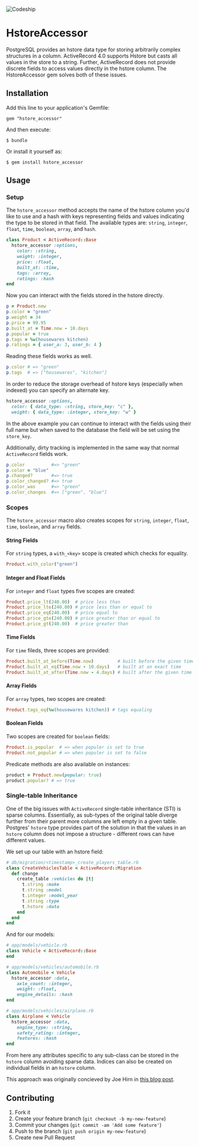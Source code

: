 ![Codeship](https://www.codeship.io/projects/db3ce4f0-c3c8-0130-9c44-167bc618456a/status?branch=master)

# HstoreAccessor

PostgreSQL provides an hstore data type for storing arbitrarily complex
structures in a column.  ActiveRecord 4.0 supports Hstore but casts all
values in the store to a string.  Further, ActiveRecord does not provide
discrete fields to access values directly in the hstore column.  The
HstoreAccessor gem solves both of these issues.

## Installation

Add this line to your application's Gemfile:

    gem "hstore_accessor"

And then execute:

    $ bundle

Or install it yourself as:

    $ gem install hstore_accessor

## Usage

### Setup

The `hstore_accessor` method accepts the name of the hstore column you'd
like to use and a hash with keys representing fields and values
indicating the type to be stored in that field.  The available types
are: `string`, `integer`, `float`, `time`, `boolean`, `array`, and `hash`.

```ruby
class Product < ActiveRecord::Base
  hstore_accessor :options,
    color: :string,
    weight: :integer,
    price: :float,
    built_at: :time,
    tags: :array,
    ratings: :hash
end
```

Now you can interact with the fields stored in the hstore directly.

```ruby
p = Product.new
p.color = "green"
p.weight = 34
p.price = 99.95
p.built_at = Time.now - 10.days
p.popular = true
p.tags = %w(housewares kitchen)
p.ratings = { user_a: 3, user_b: 4 }
```

Reading these fields works as well.

```ruby
p.color # => "green"
p.tags  # => ["housewares", "kitchen"]
```

In order to reduce the storage overhead of hstore keys (especially when
indexed) you can specify an alternate key.

```ruby
hstore_accessor :options,
  color: { data_type: :string, store_key: "c" },
  weight: { data_type: :integer, store_key: "w" }
```

In the above example you can continue to interact with the fields using
their full name but when saved to the database the field will be set
using the `store_key`.

Additionally, dirty tracking is implemented in the same way that normal
`ActiveRecord` fields work.

```ruby
p.color          #=> "green"
p.color = "blue"
p.changed?       #=> true
p.color_changed? #=> true
p.color_was      #=> "green"
p.color_changes  #=> ["green", "blue"]
```

### Scopes

The `hstore_accessor` macro also creates scopes for `string`, `integer`,
`float`, `time`, `boolean`, and `array` fields.

#### String Fields

For `string` types, a `with_<key>` scope is created which checks for
equality.

```ruby
Product.with_color("green")
```

#### Integer and Float Fields

For `integer` and `float` types five scopes are created:

```ruby
Product.price_lt(240.00)  # price less than
Product.price_lte(240.00) # price less than or equal to
Product.price_eq(240.00)  # price equal to
Product.price_gte(240.00) # price greater than or equal to
Product.price_gt(240.00)  # price greater than
```

#### Time Fields

For `time` fileds, three scopes are provided:

```ruby
Product.built_at_before(Time.now)         # built before the given time
Product.built_at_eq(Time.now - 10.days)   # built at an exact time
Product.built_at_after(Time.now - 4.days) # built after the given time
```

#### Array Fields

For `array` types, two scopes are created:

```ruby
Product.tags_eq(%w(housewares kitchen)) # tags equaling
```

#### Boolean Fields

Two scopes are created for `boolean` fields:

```ruby
Product.is_popular  # => when populer is set to true
Product.not_popular # => when populer is set to false
```

Predicate methods are also available on instances:

```ruby
product = Product.new(popular: true)
product.popular? # => true
```

### Single-table Inheritance

One of the big issues with `ActiveRecord` single-table inheritance (STI)
is sparse columns.  Essentially, as sub-types of the original table
diverge further from their parent more columns are left empty in a given
table.  Postgres' `hstore` type provides part of the solution in that
the values in an `hstore` column does not impose a structure - different
rows can have different values.

We set up our table with an hstore field:

```ruby
# db/migration/<timestamp>_create_players_table.rb
class CreateVehiclesTable < ActiveRecord::Migration
  def change
    create_table :vehicles do |t|
      t.string :make
      t.string :model
      t.integer :model_year
      t.string :type
      t.hstore :data
    end
  end
end
```

And for our models:

```ruby
# app/models/vehicle.rb
class Vehicle < ActiveRecord::Base
end

# app/models/vehicles/automobile.rb
class Automobile < Vehicle
  hstore_accessor :data,
    axle_count: :integer,
    weight: :float,
    engine_details: :hash
end

# app/models/vehicles/airplane.rb
class Airplane < Vehicle
  hstore_accessor :data,
    engine_type: :string,
    safety_rating: :integer,
    features: :hash
end
```

From here any attributes specific to any sub-class can be stored in the
`hstore` column avoiding sparse data.  Indices can also be created on
individual fields in an `hstore` column.

This approach was originally concieved by Joe Hirn in [this blog
post](http://www.devmynd.com/blog/2013-3-single-table-inheritance-hstore-lovely-combination).

## Contributing

1. Fork it
2. Create your feature branch (`git checkout -b my-new-feature`)
3. Commit your changes (`git commit -am 'Add some feature'`)
4. Push to the branch (`git push origin my-new-feature`)
5. Create new Pull Request
